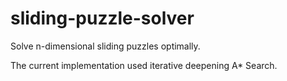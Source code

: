# sliding-puzzle-solver
Solve n-dimensional sliding puzzles optimally.

The current implementation used iterative deepening A* Search.